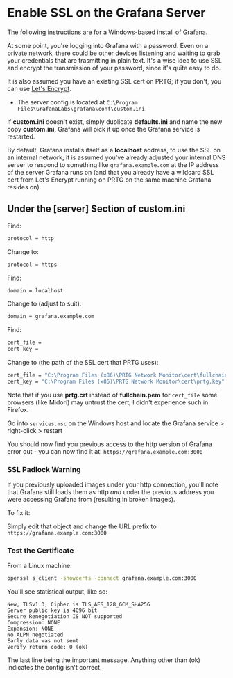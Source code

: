 # Enable SSL on the Grafana Server
The following instructions are for a Windows-based install of Grafana.

At some point, you're logging into Grafana with a password.  Even on a private network, there could be other devices listening and waiting to grab your credentials that are  trasmitting in plain text.  It's a wise idea to use SSL and encrypt the transmission of your password, since it's quite easy to do.

It is also assumed you have an existing SSL cert on PRTG; if you don't, you can use [Let's Encrypt](https://github.com/angela-d/letsencrypt-intranet-automation).

- The server config is located at `C:\Program Files\GrafanaLabs\grafana\conf\custom.ini`

If **custom.ini** doesn't exist, simply duplicate **defaults.ini** and name the new copy **custom.ini**, Grafana will pick it up once the Grafana service is restarted.

By default, Grafana installs itself as a **localhost** address, to use the SSL on an internal network, it is assumed you've already adjusted your internal DNS server to respond to something like `grafana.example.com` at the IP address of the server Grafana runs on (and that you already have a wildcard SSL cert from Let's Encrypt running on PRTG on the same machine Grafana resides on).

## Under the [server] Section of custom.ini
Find:
```bash
protocol = http
```

Change to:
```bash
protocol = https
```

Find:
```bash
domain = localhost
```

Change to (adjust to suit):
```bash
domain = grafana.example.com
```

Find:
```bash
cert_file =
cert_key =
```

Change to (the path of the SSL cert that PRTG uses):
```bash
cert_file = "C:\Program Files (x86)\PRTG Network Monitor\cert\fullchain.pem"
cert_key = "C:\Program Files (x86)\PRTG Network Monitor\cert\prtg.key"
```

Note that if you use **prtg.crt** instead of **fullchain.pem** for `cert_file` some browsers (like Midori) may untrust the cert; I didn't experience such in Firefox.

Go into `services.msc` on the Windows host and locate the Grafana service > right-click > restart

You should now find you previous access to the http version of Grafana error out - you can now find it at: `https://grafana.example.com:3000`

### SSL Padlock Warning
If you previously uploaded images under your http connection, you'll note that Grafana still loads them as http *and* under the previous address you were accessing Grafana from (resulting in broken images).

To fix it:

Simply edit that object and change the URL prefix to `https://grafana.example.com:3000`


### Test the Certificate
From a Linux machine:
```bash
openssl s_client -showcerts -connect grafana.example.com:3000
```

You'll see statistical output, like so:
```text
New, TLSv1.3, Cipher is TLS_AES_128_GCM_SHA256
Server public key is 4096 bit
Secure Renegotiation IS NOT supported
Compression: NONE
Expansion: NONE
No ALPN negotiated
Early data was not sent
Verify return code: 0 (ok)
```

The last line being the important message.  Anything other than (ok) indicates the config isn't correct.
